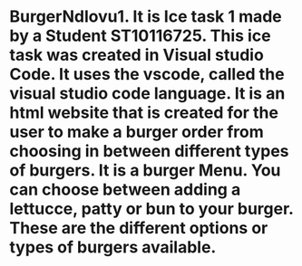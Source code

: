 # BurgerNdlovu1. It is Ice task 1 made by a Student ST10116725. This ice task was created in Visual studio Code. It uses the vscode, called the visual studio code language. It is an html website that is  created for the user to make a burger order from choosing in between different types of burgers. It is  a burger Menu. You can choose between adding a lettucce, patty or bun to your burger. These are the different options or types of burgers available. 
